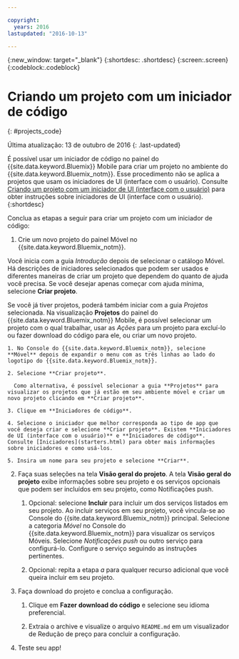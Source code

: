 ```yaml
---

copyright:
  years: 2016
lastupdated: "2016-10-13"

---
```

{:new_window: target="_blank"}
{:shortdesc: .shortdesc}
{:screen:.screen}
{:codeblock:.codeblock}

# Criando um projeto com um iniciador de código
{: #projects_code}

Última atualização: 13 de outubro de 2016
{: .last-updated}

É possível usar um iniciador de código no painel do
{{site.data.keyword.Bluemix}} Mobile para criar um projeto no ambiente do
{{site.data.keyword.Bluemix_notm}}. Esse procedimento não se aplica a projetos
que usam os iniciadores de UI (interface com o usuário). Consulte [Criando um projeto
com um iniciador de UI (interface com o usuário)](projects_ui.html) para obter instruções sobre iniciadores de UI (interface com o usuário).{:shortdesc}

Conclua as etapas a seguir para criar um projeto com um iniciador de código:

1. Crie um novo projeto do painel Móvel no {{site.data.keyword.Bluemix_notm}}.

 Você inicia com a guia *Introdução* depois de selecionar o catálogo Móvel. Há descrições de iniciadores selecionados que podem ser usados e diferentes maneiras de criar um projeto que dependem do quanto de ajuda você precisa. Se você desejar apenas começar com ajuda mínima, selecione **Criar projeto**.

 Se você já tiver projetos, poderá também iniciar com a guia *Projetos* selecionada. Na visualização **Projetos** do painel do {{site.data.keyword.Bluemix_notm}} Mobile, é possível selecionar um projeto com o qual trabalhar, usar as *Ações* para um projeto para excluí-lo ou fazer download do código para ele, ou criar um novo projeto.

	1. No Console do {{site.data.keyword.Bluemix_notm}}, selecione **Móvel** depois de expandir o menu com as três linhas ao lado do logotipo do {{site.data.keyword.Bluemix_notm}}. 
	
	2. Selecione **Criar projeto**. 

	  Como alternativa, é possível selecionar a guia **Projetos** para visualizar os projetos que já estão em seu ambiente móvel e criar um novo projeto clicando em **Criar projeto**.

	3. Clique em **Iniciadores de código**.  

	4. Selecione o iniciador que melhor corresponda ao tipo de app que você deseja criar e selecione **Criar projeto**. Existem **Iniciadores de UI (interface com o usuário)** e **Iniciadores de código**. Consulte [Iniciadores](starters.html) para obter mais informações sobre iniciadores e como usá-los. 
	
	5. Insira um nome para seu projeto e selecione **Criar**.
	
2. Faça suas seleções na tela **Visão geral do projeto**. A tela **Visão geral do projeto** exibe informações sobre seu projeto e os serviços opcionais que podem ser incluídos em seu projeto, como Notificações push.   

	1. Opcional: selecione **Incluir** para incluir um dos
serviços listados em seu projeto. Ao incluir serviços em seu projeto, você vincula-se ao
Console do {{site.data.keyword.Bluemix_notm}} principal. Selecione a categoria
*Móvel* no Console do {{site.data.keyword.Bluemix_notm}} para
visualizar os serviços Móveis. Selecione *Notificações push* ou outro
serviço para configurá-lo. Configure o serviço seguindo as instruções pertinentes.
	
	2. Opcional: repita a etapa *a* para qualquer recurso adicional que você queira incluir em seu projeto. 

3.  Faça download do projeto e conclua a configuração.

    1. Clique em **Fazer download do código** e selecione seu idioma preferencial.
   
    2. Extraia o archive e visualize o arquivo `README.md` em um visualizador de Redução de preço para concluir a configuração.

4.  Teste seu app! 


